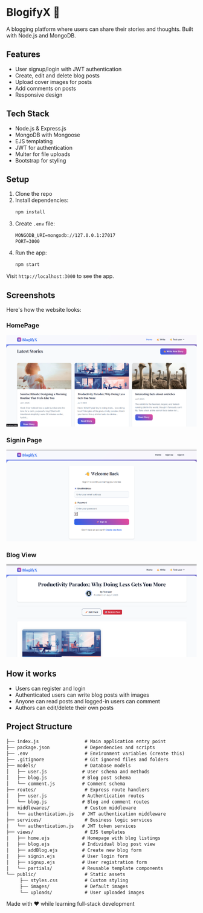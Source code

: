 # BlogifyX 📝

A blogging platform where users can share their stories and thoughts. Built with Node.js and MongoDB.

## Features

- User signup/login with JWT authentication
- Create, edit and delete blog posts
- Upload cover images for posts
- Add comments on posts
- Responsive design

## Tech Stack

- Node.js & Express.js
- MongoDB with Mongoose
- EJS templating
- JWT for authentication
- Multer for file uploads
- Bootstrap for styling

## Setup

1. Clone the repo
2. Install dependencies:
   ```bash
   npm install
   ```
3. Create `.env` file:
   ```
   MONGODB_URI=mongodb://127.0.0.1:27017
   PORT=3000
   ```
4. Run the app:
   ```bash
   npm start
   ```

Visit `http://localhost:3000` to see the app.

## Screenshots

Here's how the website looks:

### HomePage

![Blog View](public/images/Screenshot%202025-07-07%20154328.png)

### Signin Page

![Homepage](public/images/Screenshot%202025-07-07%20152854.png)

### Blog View

![Blog Creation](public/images/Screenshot%202025-07-07%20154349.png)

## How it works

- Users can register and login
- Authenticated users can write blog posts with images
- Anyone can read posts and logged-in users can comment
- Authors can edit/delete their own posts

## Project Structure

```
├── index.js                 # Main application entry point
├── package.json             # Dependencies and scripts
├── .env                     # Environment variables (create this)
├── .gitignore               # Git ignored files and folders
├── models/                  # Database models
│   ├── user.js             # User schema and methods
│   ├── blog.js             # Blog post schema
│   └── comment.js          # Comment schema
├── routes/                  # Express route handlers
│   ├── user.js             # Authentication routes
│   └── blog.js             # Blog and comment routes
├── middlewares/             # Custom middleware
│   └── authentication.js   # JWT authentication middleware
├── services/                # Business logic services
│   └── authentication.js   # JWT token services
├── views/                   # EJS templates
│   ├── home.ejs            # Homepage with blog listings
│   ├── blog.ejs            # Individual blog post view
│   ├── addBlog.ejs         # Create new blog form
│   ├── signin.ejs          # User login form
│   ├── signup.ejs          # User registration form
│   └── partials/           # Reusable template components
└── public/                  # Static assets
     ├── styles.css          # Custom styling
     ├── images/             # Default images
     └── uploads/            # User uploaded images
```

Made with ❤️ while learning full-stack development
